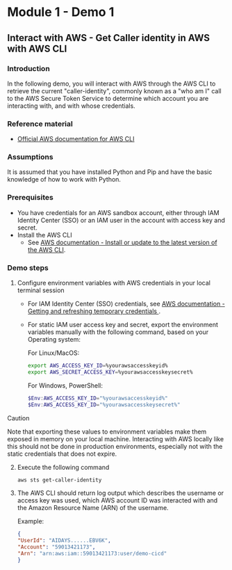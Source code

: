 # Module 1 - Demo 1
## Interact with AWS - Get Caller identity in AWS with AWS CLI

### Introduction
In the following demo, you will interact with AWS through the AWS CLI to retrieve the current "caller-identity", commonly known as a "who am I" call to the AWS Secure Token Service to determine which account you are interacting with, and with whose credentials.

### Reference material
- [Official AWS documentation for AWS CLI](https://docs.aws.amazon.com/cli/)

### Assumptions
It is assumed that you have installed Python and Pip and have the basic knowledge of how to work with Python.

### Prerequisites
- You have credentials for an AWS sandbox account, either through IAM Identity Center (SSO) or an IAM user in the account with access key and secret.
- Install the AWS CLI
    - See [AWS documentation - Install or update to the latest version of the AWS CLI](https://docs.aws.amazon.com/cli/latest/userguide/getting-started-install.html).

### Demo steps
1. Configure environment variables with AWS credentials in your local terminal session
    - For IAM Identity Center (SSO) credentials, see [AWS documentation - Getting and refreshing temporary credentials
](https://docs.aws.amazon.com/singlesignon/latest/userguide/howtogetcredentials.html).
    - For static IAM user access key and secret, export the environment variables manually with the following command, based on your Operating system:
        
        For Linux/MacOS:
        ````bash
        export AWS_ACCESS_KEY_ID=%yourawsaccesskeyid%
        export AWS_SECRET_ACCESS_KEY=%yourawsaccesskeysecret%
        `````
        For Windows, PowerShell:
        ````powershell
        $Env:AWS_ACCESS_KEY_ID="%yourawsaccesskeyid%"
        $Env:AWS_ACCESS_KEY_ID="%yourawsaccesskeysecret%"
        ````
        
> [!CAUTION]
> Note that exporting these values to environment variables make them exposed in memory on your local machine.
> Interacting with AWS locally like this should not be done in production environments, especially not with the static credentials that does not expire.


2. Execute the following command
    ```bash
    aws sts get-caller-identity
    ```

3. The AWS CLI should return log output which describes the username or access key was used, which AWS account ID was interacted with and the Amazon Resource Name (ARN) of the username.
    
    Example:
    ```json
    {
    "UserId": "AIDAYS......EBV6K",
    "Account": "59013421173",
    "Arn": "arn:aws:iam::59013421173:user/demo-cicd"
    }
    ```
